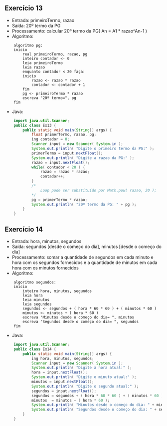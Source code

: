 Exercício 13
------------
-   Entrada: primeiroTermo, razao
-   Saída: 20º termo da PG
-   Processamento: calcular 20º termo da PG( An = A1 * razao^An-1 )
-   Algoritmo:
```
    algoritmo pg:
    inicio
        real primeiroTermo, razao, pg
        inteiro contador <- 0
        leia primeiroTermo
        leia razao
        enquanto contador < 20 faça:
        inicio
            razao <- razao * razao
            contador <- contador + 1
        fim
        pg <- primeiroTermo * razao
        escreva "20º termo=", pg
    fim
```
-   Java:
```java
    import java.util.Scanner;
    public class Ex13 {
        public static void main(String[] args) {
            float primerTermo, razao, pg;
            ing contador = 0;
            Scanner input = new Scanner( System.in );
            System.out.println( "Digite o primeiro termo da PG:" );
            primerTermo = input.nextFloat();
            System.out.println( "Digite a razao da PG:" );
            razao = input.nextFloat();
            while( contador < 20 ) {
                razao = razao * razao;
                contador++;
            }
            /*
                Loop pode ser substituído por Math.pow( razao, 20 );
            */
            pg = primerTermo * razao;
            System.out.println( "20º termo da PG: " + pg );
        }
    }
```

Exercício 14
------------
-   Entrada: hora, minutos, segundos
-   Saída: segundos [desde o começo do dia], minutos [desde o começo do dia]
-   Processamento: somar a quantidade de segundos em cada minuto e hora com os segundos fornecidos e a quantidade de minutos em cada hora com os minutos fornecidos
-   Algoritmo:
```
    algoritmo segundos:
    inicio
        inteiro hora, minutos, segundos
        leia hora
        leia minutos
        leia segundos
        segundos <- segundos + ( hora * 60 * 60 ) + ( minutos * 60 )
        minutos <- minutos + ( hora * 60 )
        escreva "Minutos desde o começo do dia= ", minutos
        escreva "Segundos desde o começo do dia= ", segundos
    fim
```
-   Java:
```java
    import java.util.Scanner;
    public class Ex14 {
        public static void main(String[] args) {
            ing hora, minutos, segundos;
            Scanner input = new Scanner( System.in );
            System.out.println( "Digite a hora atual:" );
            hora = input.nextFloat();
            System.out.println( "Digite o minuto atual:" );
            minutos = input.nextFloat();
            System.out.println( "Digite o segundo atual:" );
            segundos = input.nextFloat();
            segundos = segundos + ( hora * 60 * 60 ) + ( minutos * 60 );
            minutos  = minutos + ( hora * 60 );
            System.out.println( "Minutos desde o começo do dia: " + minutos );
            System.out.println( "Segundos desde o começo do dia: " + segundos );
        }
    }
```

